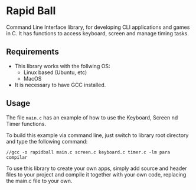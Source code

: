# Rapid Ball
Command Line Interface library, for developing CLI applications and games in C. It has functions to access keyboard, screen and manage timing tasks.

## Requirements
- This library works with the follwing OS:
   - Linux based (Ubuntu, etc)
   - MacOS
- It is necessary to have GCC installed.

## Usage 
The file `main.c` has an example of how to use the Keyboard, Screen nd Timer functions. 

To build this example via command line, just switch to library root directory and type the following command:
```
//gcc -o rapidball main.c screen.c keyboard.c timer.c -lm para compilar 

```

To use this library to create your own apps, simply add source and header files to your project and compile it together with your own code, 
replacing the main.c file to your own.

